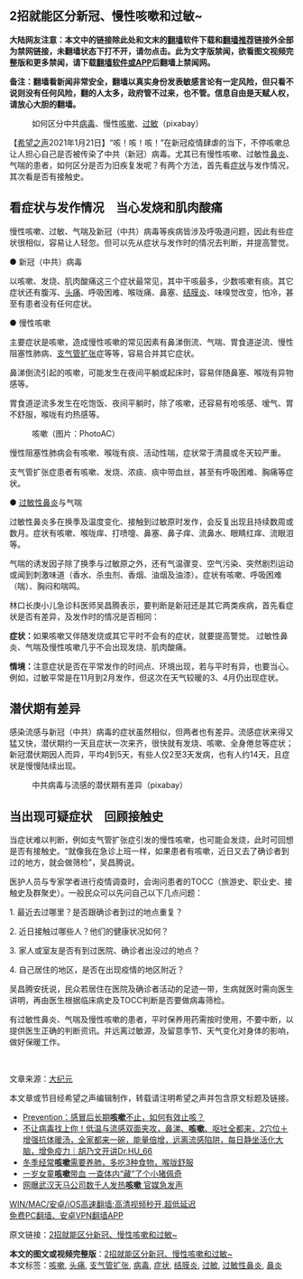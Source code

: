  <h2>2招就能区分新冠、慢性咳嗽和过敏~</h2> <p class="notice"><b>大陆网友注意：本文中的链接除此处和文末的<a href="https://github.com/bannedbook/fanqiang" >翻墙</a>软件下载和<a href="https://github.com/killgcd/justmysocks/blob/master/README.md">翻墙推荐</a>链接外全部为禁网链接，未翻墙状态下打不开，请勿点击。此为文字版禁闻，欲看图文视频完整版和更多禁闻，请下载<a href="https://github.com/bannedbook/fanqiang">翻墙软件或APP</a>后翻墙上禁闻网。</p><p>备注：翻墙看新闻非常安全，翻墙以真实身份发表敏感言论有一定风险，但只看不说则没有任何风险，翻的人太多，政府管不过来，也不管。信息自由是天赋人权，请放心大胆的翻墙。</b></p>  <div class="entry"> <figure><figcaption>如何区分中共<a href="https://www.bannedbook.org/bnews/tag/%e7%97%85%e6%af%92/" class="st_tag internal_tag" rel="tag" title="标签 病毒 下的日志">病毒</a>、慢性<a href="https://www.bannedbook.org/bnews/tag/%e5%92%b3%e5%97%bd/" class="st_tag internal_tag" rel="tag" title="标签 咳嗽 下的日志">咳嗽</a>、<a href="https://www.bannedbook.org/bnews/tag/%E8%BF%87%E6%95%8F/" class="st_tag internal_tag" rel="tag" title="标签 过敏 下的日志">过敏</a>（pixabay）</figcaption></figure> <p>【<span class='wp_keywordlink_affiliate'><a href="https://www.soundofhope.org" title="希望之声" target="_blank">希望之声</a></span>2021年1月21日】“咳！咳！咳！”在新冠疫情肆虐的当下，不停咳嗽总让人担心自己是否被传染了中共（新冠）病毒。尤其已有慢性咳嗽、过敏性<a href="https://www.bannedbook.org/bnews/tag/%e9%bc%bb%e7%82%8e/" class="st_tag internal_tag" rel="tag" title="标签 鼻炎 下的日志">鼻炎</a>、气喘的患者，如何区分是否为旧疾复发呢？有两个方法，首先看<a href="https://www.bannedbook.org/bnews/tag/%E7%97%87%E7%8A%B6/" class="st_tag internal_tag" rel="tag" title="标签 症状 下的日志">症状</a>与发作情况，其次看是否有接触史。</p> <h2><strong>看症状与发作情况　当心发烧和肌肉酸痛</strong></h2> <p>慢性咳嗽、过敏、气喘及新冠（中共）病毒等疾病皆涉及呼吸道问题，因此有些症状很相似，容易让人轻忽。但可以先从症状与发作时的情况去判断，并提高警觉。</p> <p>● 新冠（中共）病毒</p> <p>以咳嗽、发烧、肌肉酸痛这三个症状最常见，其中干咳最多，少数咳嗽有痰。其它症状还有腹泻、<a href="https://www.bannedbook.org/bnews/tag/%e5%a4%b4%e7%97%9b/" class="st_tag internal_tag" rel="tag" title="标签 头痛 下的日志">头痛</a>、呼吸困难、喉咙痛、鼻塞、<a href="https://www.bannedbook.org/bnews/tag/%e7%bb%93%e8%86%9c%e7%82%8e/" class="st_tag internal_tag" rel="tag" title="标签 结膜炎 下的日志">结膜炎</a>、味嗅觉改变，怕冷，甚至有患者没有任何症状。</p> <p>● 慢性咳嗽</p> <p>主要症状是咳嗽，造成慢性咳嗽的常见因素有鼻涕倒流、气喘、胃食道逆流、慢性阻塞性肺病、<a href="https://www.bannedbook.org/bnews/tag/%e6%94%af%e6%b0%94%e7%ae%a1%e6%89%a9%e5%bc%a0/" class="st_tag internal_tag" rel="tag" title="标签 支气管扩张 下的日志">支气管扩张</a>症等等，容易合并其它症状。</p> <p>鼻涕倒流引起的咳嗽，可能发生在夜间平躺或起床时，容易伴随鼻塞、喉咙有异物感等。</p>  <p>胃食道逆流多发生在吃饱饭、夜间平躺时，除了咳嗽，还容易有呛咳感、嗳气、胃不舒服，喉咙有灼热感等。</p> <figure><figcaption>咳嗽（图片：PhotoAC）</figcaption></figure> <p>慢性阻塞性肺病会有咳嗽、喉咙有痰、活动性喘，症状常于清晨或冬天较严重。</p> <p>支气管扩张症患者有咳嗽、发烧、浓痰、痰中带血丝，甚至有呼吸困难、胸痛等症状。</p> <p>● <a href="https://www.bannedbook.org/bnews/tag/%e8%bf%87%e6%95%8f%e6%80%a7%e9%bc%bb%e7%82%8e/" class="st_tag internal_tag" rel="tag" title="标签 过敏性鼻炎 下的日志">过敏性鼻炎</a>与气喘</p> <p>过敏性鼻炎多在换季及温度变化、接触到过敏原时发作，会反复出现且持续数周或数月。症状有咳嗽、喉咙痒、打喷嚏、鼻塞、鼻子痒、流鼻水、眼睛红痒、流眼泪等。</p> <p>气喘的诱发因子除了换季与过敏原之外，还有气温骤变、空气污染、突然剧烈运动或闻到刺激味道（香水、杀虫剂、香烟、油烟及油漆）。症状有咳嗽、呼吸困难（喘）、胸闷和喘鸣。</p> <p>林口长庚小儿急诊科医师吴昌腾表示，要判断是新冠还是其它两类疾病，首先看症状是否有差异，及发作时的情况是否相同：</p>  <p><strong>症状：</strong>如果咳嗽又伴随发烧或其它平时不会有的症状，就要提高警觉。 过敏性鼻炎、气喘及慢性咳嗽几乎不会出现发烧、肌肉酸痛。</p> <p><strong>情境：</strong>注意症状是否在平常发作的时间点、环境出现，若与平时有异，也要当心。例如，过敏平常是在11月到2月发作，但这次在天气较暖的3、4月仍出现症状。</p> <h2><strong>潜伏期有差异</strong></h2> <p>感染流感与新冠（中共）病毒的症状虽然相似，但两者也有差异。流感症状来得又猛又快，潜伏期约一天且症状一次来齐，很快就有发烧、咳嗽、全身倦怠等症状；新冠潜伏期因人而异，平均4到5天，有些人仅2至3天发病，也有人约14天，且症状是慢慢陆续出现。</p> <figure><figcaption>中共病毒与流感的潜伏期有差异（pixabay）</figcaption></figure> <h2><strong>当出现可疑症状　回顾接触史</strong></h2> <p>当症状难以判断，例如支气管扩张症引发的慢性咳嗽，也可能会发烧，此时可回想是否有接触史。“就像我在急诊上班一样，如果患者有咳嗽，近日又去了确诊者到过的地方，就会做筛检”，吴昌腾说。</p> <p>医护人员与专家学者进行疫情调查时，会询问患者的TOCC（旅游史、职业史、接触史及群聚史）。一般民众可以先问自己以下几点问题：</p> <p>1. 最近去过哪里？是否跟确诊者到过的地点重复？</p> <p>2. 近日接触过哪些人？他们的健康状况如何？</p>  <p>3. 家人或室友是否有到过医院、确诊者出没过的地点？</p> <p>4. 自己居住的地区，是否在出现疫情的地区附近？</p> <p>吴昌腾安抚说，民众若居住在医院及确诊者活动的足迹一带，生病就医时需向医生讲明，再由医生根据临床病史及TOCC判断是否要做病毒筛检。</p> <p>有过敏性鼻炎、气喘及慢性咳嗽的患者，平时保养用药需按时使用，不要中断，以提供医生正确的判断资讯。并远离过敏源，及留意季节、天气变化对身体的影响，做好保暖工作。</p> <p> </p> <p>文章来源：<span class='wp_keywordlink_affiliate'><a href="http://www.epochtimes.com/" title="大纪元" target="_blank">大纪元</a></span></p> <p>本文章或节目经希望之声编辑制作，转载请注明希望之声并包含原文标题及链接。</p>  <ul class='op-related-articles' title='相关阅读'> <li><a href='https://www.bannedbook.org/bnews/lifebaike/20210109/1463984.html' target='_blank'>Prevention：感冒后长期<b>咳嗽</b>不止，如何有效止咳？</a></li> <li><a href='https://www.bannedbook.org/bnews/bannedvideo/20210107/1463055.html' target='_blank'>不让病毒找上你！低温与流感双面夹攻，鼻涕、<b>咳嗽</b>、呕吐全都来，2穴位＋增强抗体暖汤，全家都来一碗，能量倍增，远离流感陷阱，每日静坐活化大脑，增免疫力｜胡乃文开讲Dr.HU_66</a></li> <li><a href='https://www.bannedbook.org/bnews/comments/20210103/1460306.html' target='_blank'>冬季经常<b>咳嗽</b>需要养肺，多吃3种食物，喉咙舒服</a></li> <li><a href='https://www.bannedbook.org/bnews/lifebaike/20201228/1456527.html' target='_blank'>一岁女童<b>咳嗽</b>带血 一查体内“藏”了个小猪佩奇</a></li> <li><a href='https://www.bannedbook.org/bnews/cbnews/20201227/1456011.html' target='_blank'>网曝武汉天马公司数千人发热<b>咳嗽</b> 官媒急发声</a></li> </ul> <p class="texttj"> <a href="https://github.com/bannedbook/fanqiang/wiki/V2ray%E6%9C%BA%E5%9C%BA" target="_blank">WIN/MAC/安卓/iOS高速翻墙:高清视频秒开,超低延迟</a><br/> <a href="https://github.com/bannedbook/fanqiang/wiki/%E7%A6%81%E9%97%BB%E7%BD%91%E5%AE%89%E5%8D%93%E7%BF%BB%E5%A2%99%E6%96%B0%E9%97%BBAPP" target="_blank">免费PC翻墙、安卓VPN翻墙APP</a></p><p>原文链接：<a class="src_link"  href="https://www.soundofhope.org/post/466322" target="_blank">2招就能区分新冠、慢性咳嗽和过敏~</a></p><a name='sharetosocial'></a>       <div><b>本文的图文或视频完整版</b>：<a href='https://www.bannedbook.org/bnews/comments/20210122/1472561.html'>2招就能区分新冠、慢性咳嗽和过敏~</a></div>  </div><!--END ENTRY--> <div class="postfooter"> <div>本文标签：<a href="https://www.bannedbook.org/bnews/tag/%e5%92%b3%e5%97%bd/" rel="tag">咳嗽</a>, <a href="https://www.bannedbook.org/bnews/tag/%e5%a4%b4%e7%97%9b/" rel="tag">头痛</a>, <a href="https://www.bannedbook.org/bnews/tag/%e6%94%af%e6%b0%94%e7%ae%a1%e6%89%a9%e5%bc%a0/" rel="tag">支气管扩张</a>, <a href="https://www.bannedbook.org/bnews/tag/%e7%97%85%e6%af%92/" rel="tag">病毒</a>, <a href="https://www.bannedbook.org/bnews/tag/%E7%97%87%E7%8A%B6/" rel="tag">症状</a>, <a href="https://www.bannedbook.org/bnews/tag/%e7%bb%93%e8%86%9c%e7%82%8e/" rel="tag">结膜炎</a>, <a href="https://www.bannedbook.org/bnews/tag/%E8%BF%87%E6%95%8F/" rel="tag">过敏</a>, <a href="https://www.bannedbook.org/bnews/tag/%e8%bf%87%e6%95%8f%e6%80%a7%e9%bc%bb%e7%82%8e/" rel="tag">过敏性鼻炎</a>, <a href="https://www.bannedbook.org/bnews/tag/%e9%bc%bb%e7%82%8e/" rel="tag">鼻炎</a></div>  </div><!--END POSTFOOTER--> 
